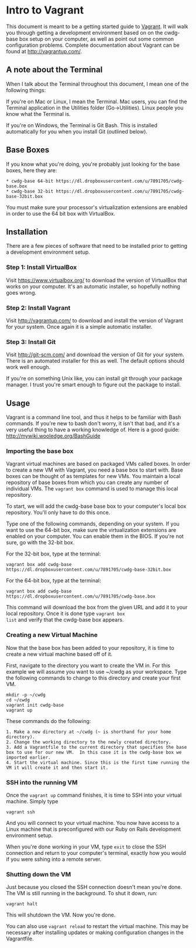 # Intro to Vagrant

This document is meant to be a getting started guide to [Vagrant](http://vagrantup.com/). It will walk you 
through getting a development environment based on on the cwdg-base box setup on your computer, as well as point
out some common configuration problems.  Complete documentation about Vagrant can be found at http://vagrantup.com/.

## A note about the Terminal

When I talk about the Terminal throughout this document, I mean one of the following things:

If you're on Mac or Linux, I mean the Terminal.  Mac users, you can find the Terminal application in the Utilities folder (Go->Utilities). 
Linux people you know what the Terminal is.

If you're on Windows, the Terminal is Git Bash.  This is installed automatically for you when you install Git (outlined below).

## Base Boxes
If you know what you're doing, you're probably just looking for the base boxes, here they are:

    * cwdg-base 64-bit https://dl.dropboxusercontent.com/u/7891705/cwdg-base.box
    * cwdg-base 32-bit https://dl.dropboxusercontent.com/u/7891705/cwdg-base-32bit.box

You must make sure your processor's virtualization extensions are enabled in order to use the 64 bit box with VirtualBox.

## Installation

There are a few pieces of software that need to be installed prior to getting a development environment setup.

### Step 1: Install VirtualBox
Visit https://www.virtualbox.org/ to download the version of VirtualBox that works on your computer. It's an automatic installer, so hopefully nothing goes wrong.

### Step 2: Install Vagrant
Visit http://vagrantup.com/ to download and install the version of Vagrant for your system.  Once again it is a simple automatic installer.

### Step 3: Install Git
Visit http://git-scm.com/ and download the version of Git for your system.  There is an automated installer for this as well. The default options should work well enough.

If you're on something Unix like, you can install git through your package manager. I trust you're smart enough to figure out the package to install.

## Usage

Vagrant is a command line tool, and thus it helps to be familiar with Bash commands.  If you're new to bash don't worry, it isn't that bad, and it's 
a very useful thing to have a working knowledge of. Here is a good guide: http://mywiki.wooledge.org/BashGuide

### Importing the base box

Vagrant virtual machines are based on packaged VMs called boxes.  In order to create a new VM with Vagrant, you need a base box to start with. 
Base boxes can be thought of as templates for new VMs.  You maintain a local repository of base boxes from which you can create any number of individual 
VMs.  The <code>vagrant box</code> command is used to manage this local repository.

To start, we will add the cwdg-base base box to your computer's local box repository. You'll only have to do this once.

Type one of the following commands, depending on your system. If you want to use the 64-bit box, make sure the virtualization 
extensions are enabled on your computer.  You can enable them in the BIOS.  If you're not sure, go with the 32-bit box. 

For the 32-bit box, type at the terminal:
```
vagrant box add cwdg-base https://dl.dropboxusercontent.com/u/7891705/cwdg-base-32bit.box
```

For the 64-bit box, type at the terminal:
```
vagrant box add cwdg-base https://dl.dropboxusercontent.com/u/7891705/cwdg-base.box
```

This command will download the box from the given URL and add it to your local repository.  Once it is done type 
<code>vagrant box list</code> and verify that the cwdg-base box appears.

### Creating a new Virtual Machine

Now that the base box has been added to your repository, it is time to create a new virtual machine based off of it.

First, navigate to the directory you want to create the VM in.  For this example we will assume you want to use ~/cwdg as your workspace.
Type the following commands to change to this directory and create your first VM.

```
mkdir -p ~/cwdg
cd ~/cwdg
vagrant init cwdg-base
vagrant up
```

These commands do the following:

    1. Make a new directory at ~/cwdg (~ is shorthand for your home directory).
    2. Change the working directory to the newly created directory.
    3. Add a Vagrantfile to the current directory that specifies the base box to use for our new VM.  In this case it is the cwdg-base box we imported earlier.
    4. Start the virtual machine. Since this is the first time running the VM it will create it and then start it.

### SSH into the running VM

Once the <code>vagrant up</code> command finishes, it is time to SSH into your virtual machine.  Simply type 

```
vagrant ssh
```

And you will connect to your virtual machine.  You now have access to a Linux machine that is preconfigured with our Ruby on Rails development environment setup.

When you're done working in your VM, type <code>exit</code> to close the SSH connection and return to your computer's terminal, exactly how you would if you were
sshing into a remote server.

### Shutting down the VM

Just because you closed the SSH connection doesn't mean you're done.  The VM is still running in the background.  To shut it down, run:

```
vagrant halt
```

This will shutdown the VM.  Now you're done.

You can also use <code>vagrant reload</code> to restart the virtual machine.  This may be necessary after installing updates or making configuration changes in the Vagrantfile.


